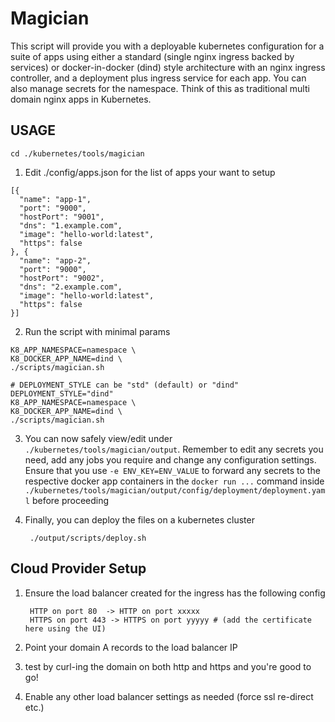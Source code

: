 # Magician

This script will provide you with a deployable kubernetes configuration for a suite of apps using either a standard (single nginx ingress backed by services) or docker-in-docker (dind) style architecture with an nginx ingress controller, and a deployment plus ingress service for each app. You can also manage secrets for the namespace. Think of this as traditional multi domain nginx apps in Kubernetes.

## USAGE

`cd ./kubernetes/tools/magician`

1) Edit ./config/apps.json for the list of apps your want to setup

  ```
  [{
    "name": "app-1",
    "port": "9000",
    "hostPort": "9001",
    "dns": "1.example.com",
    "image": "hello-world:latest",
    "https": false
  }, {
    "name": "app-2",
    "port": "9000",
    "hostPort": "9002",
    "dns": "2.example.com",
    "image": "hello-world:latest",
    "https": false
  }]

  ```

2. Run the script with minimal params

```
K8_APP_NAMESPACE=namespace \
K8_DOCKER_APP_NAME=dind \
./scripts/magician.sh
```

```
# DEPLOYMENT_STYLE can be "std" (default) or "dind"
DEPLOYMENT_STYLE="dind"
K8_APP_NAMESPACE=namespace \
K8_DOCKER_APP_NAME=dind \
./scripts/magician.sh
```

3. You can now safely view/edit under `./kubernetes/tools/magician/output`. Remember to edit any secrets you need, add any jobs you require and change any configuration settings. Ensure that you use `-e ENV_KEY=ENV_VALUE` to forward any secrets to the respective docker app containers in the `docker run ...` command inside `./kubernetes/tools/magician/output/config/deployment/deployment.yaml` before proceeding

4. Finally, you can deploy the files on a kubernetes cluster
   ```
    ./output/scripts/deploy.sh
   ```

## Cloud Provider Setup

1. Ensure the load balancer created for the ingress has the following config
   
   ```
    HTTP on port 80  -> HTTP on port xxxxx
    HTTPS on port 443 -> HTTPS on port yyyyy # (add the certificate here using the UI)
   ```

2. Point your domain A records to the load balancer IP
   
3. test by curl-ing the domain on both http and https and you're good to go!

4. Enable any other load balancer settings as needed (force ssl re-direct etc.)
